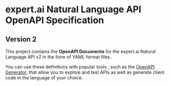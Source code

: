 # expert.ai Natural Language API OpenAPI Specification

## Version 2

This project contains the **OpenAPI Documents** for the expert.ai Natural Language API v2 in the form of YAML format files.

You can use these definitions with popular tools , such as the [OpenAPI Generator](https://openapi-generator.tech/), that allow you to explore and test APIs as well as generate client code in the language of your choice.
